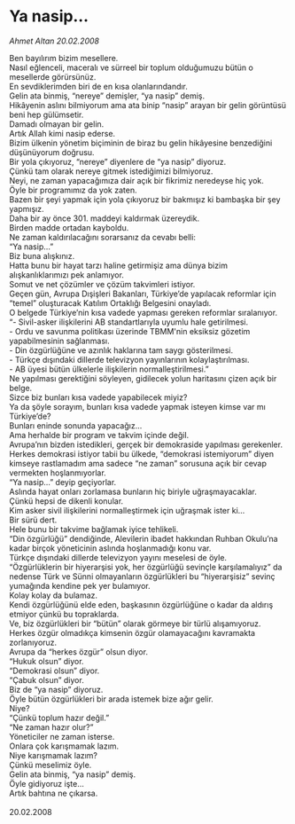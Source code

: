 # Ya nasip…

*Ahmet Altan 20.02.2008*

<div class="taraf_structure_2col_1zq">
<div class="margen_n">



 <p>Ben bayılırım bizim mesellere.<br/>
Nasıl eğlenceli, maceralı ve sürreel bir toplum olduğumuzu bütün o mesellerde görürsünüz.<br/>
En sevdiklerimden biri de en kısa olanlarındandır.<br/>
Gelin ata binmiş, “nereye” demişler, “ya nasip” demiş.<br/>
Hikâyenin aslını bilmiyorum ama ata binip “nasip” arayan bir gelin görüntüsü beni hep gülümsetir.<br/>
Damadı olmayan bir gelin.<br/>
Artık Allah kimi nasip ederse.<br/>
Bizim ülkenin yönetim biçiminin de biraz bu gelin hikâyesine benzediğini düşünüyorum doğrusu.<br/>
Bir yola çıkıyoruz, “nereye” diyenlere de “ya nasip” diyoruz.<br/>
Çünkü tam olarak nereye gitmek istediğimizi bilmiyoruz.<br/>
Neyi, ne zaman yapacağımıza dair açık bir fikrimiz neredeyse hiç yok.<br/>
Öyle bir programımız da yok zaten.<br/>
Bazen bir şeyi yapmak için yola çıkıyoruz bir bakmışız ki bambaşka bir şey yapmışız.<br/>
Daha bir ay önce 301. maddeyi kaldırmak üzereydik.<br/>
Birden madde ortadan kayboldu.<br/>
Ne zaman kaldırılacağını sorarsanız da cevabı belli:<br/>
“Ya nasip…”<br/>
Biz buna alışkınız.<br/>
Hatta bunu bir hayat tarzı haline getirmişiz ama dünya bizim alışkanlıklarımızı pek anlamıyor.<br/>
Somut ve net çözümler ve çözüm takvimleri istiyor.<br/>
Geçen gün, Avrupa Dışişleri Bakanları, Türkiye’de yapılacak reformlar için “temel” oluşturacak Katılım Ortaklığı Belgesini onayladı.<br/>
O belgede Türkiye’nin kısa vadede yapması gereken reformlar sıralanıyor.<br/>
“- Sivil-asker ilişkilerini AB standartlarıyla uyumlu hale getirilmesi.<br/>
- Ordu ve savunma politikası üzerinde TBMM'nin eksiksiz gözetim yapabilmesinin sağlanması.<br/>
- Din özgürlüğüne ve azınlık haklarına tam saygı gösterilmesi.<br/>
- Türkçe dışındaki dillerde televizyon yayınlarının kolaylaştırılması.<br/>
 - AB üyesi bütün ülkelerle ilişkilerin normalleştirilmesi.”<br/>
Ne yapılması gerektiğini söyleyen, gidilecek yolun haritasını çizen açık bir belge.<br/>
Sizce biz bunları kısa vadede yapabilecek miyiz?<br/>
Ya da şöyle sorayım, bunları kısa vadede yapmak isteyen kimse var mı Türkiye’de?<br/>
Bunları eninde sonunda yapacağız…<br/>
Ama herhalde bir program ve takvim içinde değil.<br/>
Avrupa’nın bizden istedikleri, gerçek bir demokraside yapılması gerekenler.<br/>
Herkes demokrasi istiyor tabii bu ülkede, “demokrasi istemiyorum” diyen kimseye rastlamadım ama sadece “ne zaman” sorusuna açık bir cevap vermekten hoşlanmıyorlar.<br/>
“Ya nasip…” deyip geçiyorlar.<br/>
Aslında hayat onları zorlamasa bunların hiç biriyle uğraşmayacaklar.<br/>
Çünkü hepsi de dikenli konular.<br/>
Kim asker sivil ilişkilerini normalleştirmek için uğraşmak ister ki…<br/>
Bir sürü dert.<br/>
Hele bunu bir takvime bağlamak iyice tehlikeli.<br/>
“Din özgürlüğü” dendiğinde, Alevilerin ibadet hakkından Ruhban Okulu’na kadar birçok yöneticinin aslında hoşlanmadığı konu var.<br/>
Türkçe dışındaki dillerde televizyon yayını meselesi de öyle.<br/>
“Özgürlüklerin bir hiyerarşisi yok, her özgürlüğü sevinçle karşılamalıyız” da nedense Türk ve Sünni olmayanların özgürlükleri bu “hiyerarşisiz” sevinç yumağında kendine pek yer bulamıyor.<br/>
Kolay kolay da bulamaz.<br/>
Kendi özgürlüğünü elde eden, başkasının özgürlüğüne o kadar da aldırış etmiyor çünkü bu topraklarda.<br/>
Ve, biz özgürlükleri bir “bütün” olarak görmeye bir türlü alışamıyoruz.<br/>
Herkes özgür olmadıkça kimsenin özgür olamayacağını kavramakta zorlanıyoruz.<br/>
Avrupa da “herkes özgür” olsun diyor.<br/>
“Hukuk olsun” diyor.<br/>
“Demokrasi olsun” diyor.<br/>
“Çabuk olsun” diyor.<br/>
Biz de “ya nasip” diyoruz.<br/>
Öyle bütün özgürlükleri bir arada istemek bize ağır gelir.<br/>
Niye?<br/>
“Çünkü toplum hazır değil.”<br/>
“Ne zaman hazır olur?”<br/>
Yöneticiler ne zaman isterse.<br/>
Onlara çok karışmamak lazım.<br/>
Niye karışmamak lazım?<br/>
Çünkü meselimiz öyle.<br/>
Gelin ata binmiş, “ya nasip” demiş.<br/>
Öyle gidiyoruz işte…<br/>
Artık bahtına ne çıkarsa.<br/>
<br/>
20.02.2008</p>
<br/>
<br/>
<br/>



<br/>


<div id="taraf_not">
</div>

</div>


</div>
